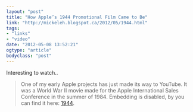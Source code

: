 ```yaml
---
layout: "post"
title: "How Apple’s 1944 Promotional Film Came to Be"
link: "http://mickeleh.blogspot.ca/2012/05/1944.html"
tags: 
- "links"
- "video"
date: "2012-05-08 13:52:21"
ogtype: "article"
bodyclass: "post"
---
```


Interesting to watch..

> One of my early Apple projects has just made its way to YouTube. It was a World War II movie made for the Apple International Sales Conference in the summer of 1984. Embedding is disabled, by you can find it here: [1944](http://youtu.be/DJ5ynBA1UIc).
